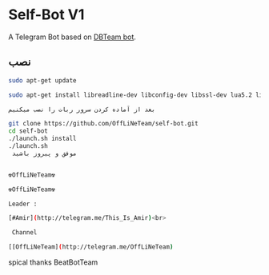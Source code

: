 Self-Bot V1
============

A Telegram Bot based on [DBTeam bot](https://github.com/Josepdal/DBTeam).

نصب 
------------
```bash
sudo apt-get update

sudo apt-get install libreadline-dev libconfig-dev libssl-dev lua5.2 liblua5.2-dev libevent-dev make unzip git redis-server g++ libjansson-dev libpython-dev expat libexpat1-dev
```

```bash
بعد از آماده کردن سرور ربات را نصب میکنیم

git clone https://github.com/OffLiNeTeam/self-bot.git 
cd self-bot
./launch.sh install
./launch.sh 
 موفق و پیروز باشید 
```

```bash

☢OffLiNeTeam☢

```
```bash
☢OffLiNeTeam☢

Leader : 

[#Amir](http://telegram.me/This_Is_Amir)<br>

 Channel

[[OffLiNeTeam](http://telegram.me/OffLiNeTeam)
```

spical thanks BeatBotTeam
 
